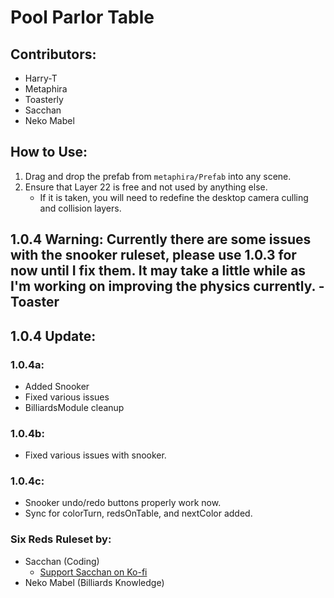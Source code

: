 # Pool Parlor Table

## Contributors:
- Harry-T
- Metaphira
- Toasterly
- Sacchan
- Neko Mabel

## How to Use:
1. Drag and drop the prefab from `metaphira/Prefab` into any scene.
2. Ensure that Layer 22 is free and not used by anything else.
   - If it is taken, you will need to redefine the desktop camera culling and collision layers.

## 1.0.4 Warning: Currently there are some issues with the snooker ruleset, please use 1.0.3 for now until I fix them. It may take a little while as I'm working on improving the physics currently. -Toaster

## 1.0.4 Update:
### 1.0.4a:
- Added Snooker
- Fixed various issues
- BilliardsModule cleanup
### 1.0.4b:
- Fixed various issues with snooker.
### 1.0.4c:
- Snooker undo/redo buttons properly work now.
- Sync for colorTurn, redsOnTable, and nextColor added.

### Six Reds Ruleset by:
- Sacchan (Coding)
  - [Support Sacchan on Ko-fi](https://ko-fi.com/sacchanvrc)
- Neko Mabel (Billiards Knowledge)

